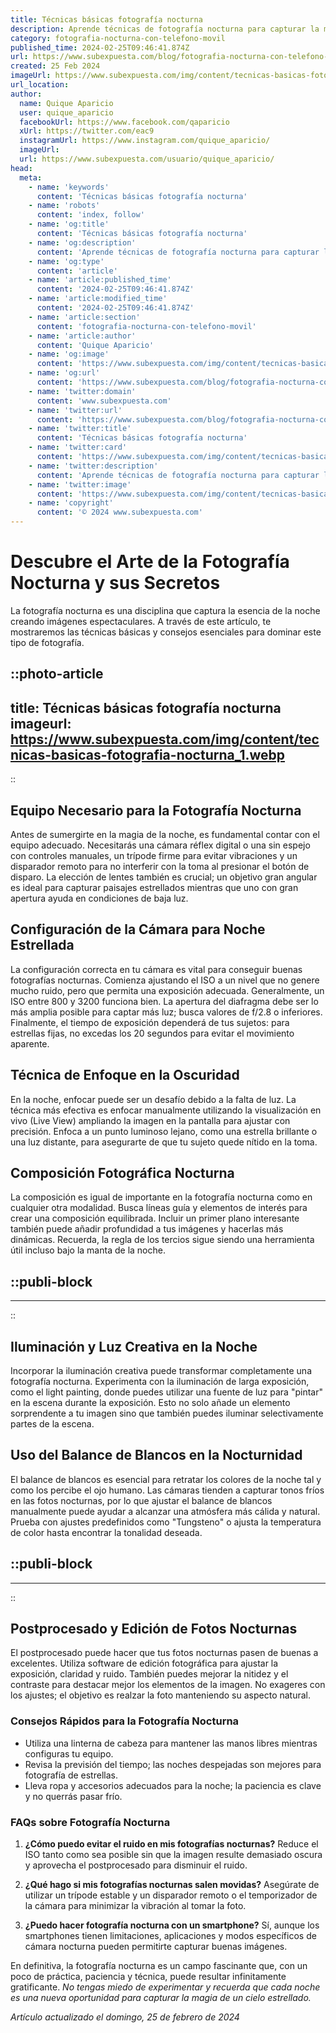 ```yaml
---
title: Técnicas básicas fotografía nocturna
description: Aprende técnicas de fotografía nocturna para capturar la magia del cielo estrellado y la belleza de la noche con resultados impactantes.
category: fotografia-nocturna-con-telefono-movil
published_time: 2024-02-25T09:46:41.874Z
url: https://www.subexpuesta.com/blog/fotografia-nocturna-con-telefono-movil/tecnicas-basicas-fotografia-nocturna
created: 25 Feb 2024
imageUrl: https://www.subexpuesta.com/img/content/tecnicas-basicas-fotografia-nocturna_1.webp
url_location:
author:
  name: Quique Aparicio
  user: quique_aparicio
  facebookUrl: https://www.facebook.com/qaparicio
  xUrl: https://twitter.com/eac9
  instagramUrl: https://www.instagram.com/quique_aparicio/
  imageUrl: 
  url: https://www.subexpuesta.com/usuario/quique_aparicio/
head:
  meta:
    - name: 'keywords'
      content: 'Técnicas básicas fotografía nocturna'
    - name: 'robots'
      content: 'index, follow'
    - name: 'og:title'
      content: 'Técnicas básicas fotografía nocturna'
    - name: 'og:description'
      content: 'Aprende técnicas de fotografía nocturna para capturar la magia del cielo estrellado y la belleza de la noche con resultados impactantes.'
    - name: 'og:type'
      content: 'article'
    - name: 'article:published_time'
      content: '2024-02-25T09:46:41.874Z'
    - name: 'article:modified_time'
      content: '2024-02-25T09:46:41.874Z'
    - name: 'article:section'
      content: 'fotografia-nocturna-con-telefono-movil'
    - name: 'article:author'
      content: 'Quique Aparicio'
    - name: 'og:image'
      content: 'https://www.subexpuesta.com/img/content/tecnicas-basicas-fotografia-nocturna_1.webp'
    - name: 'og:url'
      content: 'https://www.subexpuesta.com/blog/fotografia-nocturna-con-telefono-movil/tecnicas-basicas-fotografia-nocturna'
    - name: 'twitter:domain'
      content: 'www.subexpuesta.com'
    - name: 'twitter:url'
      content: 'https://www.subexpuesta.com/blog/fotografia-nocturna-con-telefono-movil/tecnicas-basicas-fotografia-nocturna'
    - name: 'twitter:title'
      content: 'Técnicas básicas fotografía nocturna'
    - name: 'twitter:card'
      content: 'https://www.subexpuesta.com/img/content/tecnicas-basicas-fotografia-nocturna_1.webp'
    - name: 'twitter:description'
      content: 'Aprende técnicas de fotografía nocturna para capturar la magia del cielo estrellado y la belleza de la noche con resultados impactantes.'
    - name: 'twitter:image'
      content: 'https://www.subexpuesta.com/img/content/tecnicas-basicas-fotografia-nocturna_1.webp'
    - name: 'copyright'
      content: '© 2024 www.subexpuesta.com'
---
```

# Descubre el Arte de la Fotografía Nocturna y sus Secretos

La fotografía nocturna es una disciplina que captura la esencia de la noche creando imágenes espectaculares. A través de este artículo, te mostraremos las técnicas básicas y consejos esenciales para dominar este tipo de fotografía.


::photo-article
---
title: Técnicas básicas fotografía nocturna
imageurl: https://www.subexpuesta.com/img/content/tecnicas-basicas-fotografia-nocturna_1.webp
---
::


## Equipo Necesario para la Fotografía Nocturna

Antes de sumergirte en la magia de la noche, es fundamental contar con el equipo adecuado. Necesitarás una cámara réflex digital o una sin espejo con controles manuales, un trípode firme para evitar vibraciones y un disparador remoto para no interferir con la toma al presionar el botón de disparo. La elección de lentes también es crucial; un objetivo gran angular es ideal para capturar paisajes estrellados mientras que uno con gran apertura ayuda en condiciones de baja luz.

## Configuración de la Cámara para Noche Estrellada

La configuración correcta en tu cámara es vital para conseguir buenas fotografías nocturnas. Comienza ajustando el ISO a un nivel que no genere mucho ruido, pero que permita una exposición adecuada. Generalmente, un ISO entre 800 y 3200 funciona bien. La apertura del diafragma debe ser lo más amplia posible para captar más luz; busca valores de f/2.8 o inferiores. Finalmente, el tiempo de exposición dependerá de tus sujetos: para estrellas fijas, no excedas los 20 segundos para evitar el movimiento aparente.

## Técnica de Enfoque en la Oscuridad

En la noche, enfocar puede ser un desafío debido a la falta de luz. La técnica más efectiva es enfocar manualmente utilizando la visualización en vivo (Live View) ampliando la imagen en la pantalla para ajustar con precisión. Enfoca a un punto luminoso lejano, como una estrella brillante o una luz distante, para asegurarte de que tu sujeto quede nítido en la toma.

## Composición Fotográfica Nocturna

La composición es igual de importante en la fotografía nocturna como en cualquier otra modalidad. Busca líneas guía y elementos de interés para crear una composición equilibrada. Incluir un primer plano interesante también puede añadir profundidad a tus imágenes y hacerlas más dinámicas. Recuerda, la regla de los tercios sigue siendo una herramienta útil incluso bajo la manta de la noche.


  ::publi-block
  ---
  ---
  ::
  
  
## Iluminación y Luz Creativa en la Noche

Incorporar la iluminación creativa puede transformar completamente una fotografía nocturna. Experimenta con la iluminación de larga exposición, como el light painting, donde puedes utilizar una fuente de luz para "pintar" en la escena durante la exposición. Esto no solo añade un elemento sorprendente a tu imagen sino que también puedes iluminar selectivamente partes de la escena.

## Uso del Balance de Blancos en la Nocturnidad

El balance de blancos es esencial para retratar los colores de la noche tal y como los percibe el ojo humano. Las cámaras tienden a capturar tonos fríos en las fotos nocturnas, por lo que ajustar el balance de blancos manualmente puede ayudar a alcanzar una atmósfera más cálida y natural. Prueba con ajustes predefinidos como "Tungsteno" o ajusta la temperatura de color hasta encontrar la tonalidad deseada.


  ::publi-block
  ---
  ---
  ::
  
  
## Postprocesado y Edición de Fotos Nocturnas

El postprocesado puede hacer que tus fotos nocturnas pasen de buenas a excelentes. Utiliza software de edición fotográfica para ajustar la exposición, claridad y ruido. También puedes mejorar la nitidez y el contraste para destacar mejor los elementos de la imagen. No exageres con los ajustes; el objetivo es realzar la foto manteniendo su aspecto natural.

### Consejos Rápidos para la Fotografía Nocturna

- Utiliza una linterna de cabeza para mantener las manos libres mientras configuras tu equipo.
- Revisa la previsión del tiempo; las noches despejadas son mejores para fotografía de estrellas.
- Lleva ropa y accesorios adecuados para la noche; la paciencia es clave y no querrás pasar frío.

### FAQs sobre Fotografía Nocturna

1. **¿Cómo puedo evitar el ruido en mis fotografías nocturnas?**
   Reduce el ISO tanto como sea posible sin que la imagen resulte demasiado oscura y aprovecha el postprocesado para disminuir el ruido.

2. **¿Qué hago si mis fotografías nocturnas salen movidas?**
   Asegúrate de utilizar un trípode estable y un disparador remoto o el temporizador de la cámara para minimizar la vibración al tomar la foto.

3. **¿Puedo hacer fotografía nocturna con un smartphone?**
   Sí, aunque los smartphones tienen limitaciones, aplicaciones y modos específicos de cámara nocturna pueden permitirte capturar buenas imágenes.

En definitiva, la fotografía nocturna es un campo fascinante que, con un poco de práctica, paciencia y técnica, puede resultar infinitamente gratificante. *No tengas miedo de experimentar y recuerda que cada noche es una nueva oportunidad para capturar la magia de un cielo estrellado.*

_Artículo actualizado el domingo, 25 de febrero de 2024_